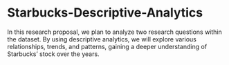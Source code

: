 # Starbucks-Descriptive-Analytics
In this research proposal, we plan to analyze two research questions within the dataset. By using descriptive analytics, we will explore various relationships, trends, and patterns, gaining a deeper understanding of Starbucks’ stock over the years.
